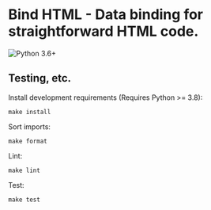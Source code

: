 # Bind HTML - Data binding for straightforward HTML code.

![Python 3.6+](https://img.shields.io/badge/python-3.6%2B-blue)

## Testing, etc.

Install development requirements (Requires Python >= 3.8):

    make install

Sort imports:

    make format

Lint:

    make lint

Test:

    make test
